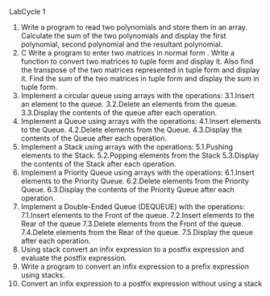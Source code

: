 LabCycle 1
1. Write a program to read two polynomials and store them in an array. Calculate the sum of the
two polynomials and display the first polynomial, second polynomial and the resultant
polynomial.
2. C Write a program to enter two matrices in normal form . Write a function to convert two
matrices to tuple form and display it. Also find the transpose of the two matrices represented
in tuple form and display it. Find the sum of the two matrices in tuple form and display the
sum in tuple form.
3. Implement a circular queue using arrays with the operations:
3.1.Insert an element to the queue.
3.2.Delete an elements from the queue.
3.3.Display the contents of the queue after each operation.
4. Implement a Queue using arrays with the operations:
4.1.Insert elements to the Queue.
4.2.Delete elements from the Queue.
4.3.Display the contents of the Queue after each operation.
5. Implement a Stack using arrays with the operations:
5.1.Pushing elements to the Stack.
5.2.Popping elements from the Stack
5.3.Display the contents of the Stack after each operation.
6. Implement a Priority Queue using arrays with the operations:
6.1.Insert elements to the Priority Queue.
6.2.Delete elements from the Priority Queue.
6.3.Display the contents of the Priority Queue after each operation.
7. Implement a Double-Ended Queue (DEQUEUE) with the operations:
7.1.Insert elements to the Front of the queue.
7.2.Insert elements to the Rear of the queue
7.3.Delete elements from the Front of the queue.
7.4.Delete elements from the Rear of the queue.
7.5.Display the queue after each operation.
8. Using stack convert an infix expression to a postfix expression and evaluate the postfix
expression.
9. Write a program to convert an infix expression to a prefix expression using stacks.
10. Convert an infix expression to a postfix expression without using a stack
